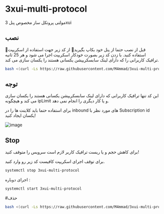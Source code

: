 # 3xui-multi-protocol


مولتی پروتکل ساز مخصوص پنل 3xui

## نصب
🛑قبل از نصب حتما از پنل خود بکاپ بگیرید🛑
از کد زیر جهت استفاده از اسکریپت استفاده کنید. با زدن کد زیر بصورت خودکار اسکریپت اجرا می شود و هر 25 ثانیه ترافیک کاربرانی را که دارای لینک سابسکریپشن یکسانی هستند را یکسان سازی می کند.

```bash
bash <(curl -Ls https://raw.githubusercontent.com/M4mmad/3xui-multi-protocol/master/install.sh --ipv4)
```

##  توجه 

این کد تنها ترافیک کاربرانی که دارای لینک سابسکریپشن یکسانی هستند را یکسان سازی می کند و هیچگونه ipLimit و یا کار دیگری را انجام نمی دهد.

برای استفاده حتما باید کلاینت ها را در inbound های مورد نظر با Subscription  id یکسان ایجاد کنید!


![image](https://github.com/M4mmad/3xui-multi-protocol/assets/61095662/196f9e7e-d248-4aed-940a-2ab8f9a13d95)


## Stop
برای کاهش حجم و یا ریست ترافیک کاربر لازم است سرویس را متوقف کنید!

برای توقف اجرای اسکریپت کافیست کد زیر رو وارد کنید.

```bash
systemctl stop 3xui-multi-protocol
```

اجرای دوباره :
```bash
systemctl start 3xui-multi-protocol
```

#حذف
```bash
bash <(curl -Ls https://raw.githubusercontent.com/M4mmad/3xui-multi-protocol/master/unistall.sh --ipv4)
```
